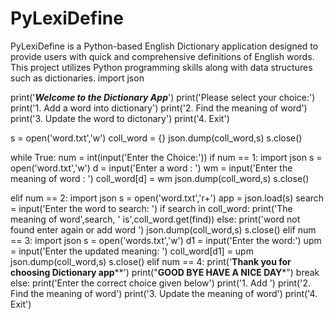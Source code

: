 # PyLexiDefine
PyLexiDefine is a Python-based English Dictionary application designed to provide users with quick and comprehensive definitions of English words. This project utilizes Python programming skills along with data structures such as dictionaries.
import json

print('*****Welcome to the Dictionary App*****')
print('Please select your choice:')
print('1. Add a word into dictionary')
print('2. Find the meaning of word')
print('3. Update the word to dictonary')
print('4. Exit')


s = open('word.txt','w')
coll_word = {}
json.dump(coll_word,s)
s.close()

while True:
num = int(input('Enter the Choice:'))
if num == 1:
import json
s = open('word.txt','w')
d = input('Enter a word : ')
wm = input('Enter the meaning of word : ')
coll_word[d] = wm
json.dump(coll_word,s)
s.close()

elif num == 2:
import json
s = open('word.txt','r+')
app = json.load(s)
search = input('Enter the word to search: ')
if search in coll_word:
print('The meaning of word',search, ' is',coll_word.get(find))
else:
print('word not found enter again or add word ')
json.dump(coll_word,s)
s.close()
elif num == 3:
import json
s = open('words.txt','w')
d1 = input('Enter the word:')
upm = input('Enter the updated meaning: ')
coll_word[d1] = upm
json.dump(coll_word,s)
s.close()
elif num == 4:
print('********Thank you for choosing Dictionary app**********')
print("********GOOD BYE HAVE A NICE DAY*********")
break
else:
print('Enter the correct choice given below')
print('1. Add ')
print('2. Find the meaning of word')
print('3. Update the meaning of word')
print('4. Exit')
